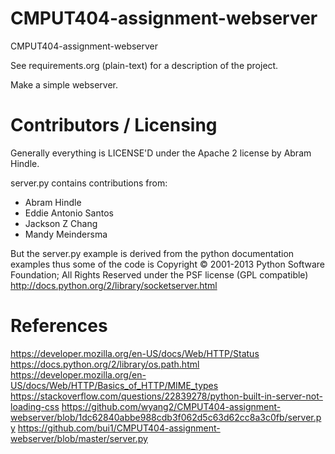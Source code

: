 CMPUT404-assignment-webserver
=============================

CMPUT404-assignment-webserver

See requirements.org (plain-text) for a description of the project.

Make a simple webserver.

Contributors / Licensing
========================

Generally everything is LICENSE'D under the Apache 2 license by Abram Hindle.

server.py contains contributions from:

* Abram Hindle
* Eddie Antonio Santos
* Jackson Z Chang
* Mandy Meindersma 

But the server.py example is derived from the python documentation
examples thus some of the code is Copyright © 2001-2013 Python
Software Foundation; All Rights Reserved under the PSF license (GPL
compatible) http://docs.python.org/2/library/socketserver.html

References
========================
https://developer.mozilla.org/en-US/docs/Web/HTTP/Status
https://docs.python.org/2/library/os.path.html
https://developer.mozilla.org/en-US/docs/Web/HTTP/Basics_of_HTTP/MIME_types
https://stackoverflow.com/questions/22839278/python-built-in-server-not-loading-css
https://github.com/wyang2/CMPUT404-assignment-webserver/blob/1dc62840abbe988cdb3f062d5c63d62cc8a3c0fb/server.py
https://github.com/bui1/CMPUT404-assignment-webserver/blob/master/server.py

